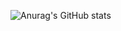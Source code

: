 



![Anurag's GitHub stats](https://github-readme-stats.vercel.app/api?username=kooldood-1&show_icons=true&theme=radical)

